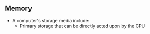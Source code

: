 ## Memory

- A computer's storage media include:
  - Primary storage that can be directly acted upon by the CPU
